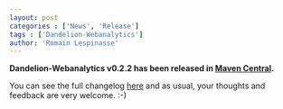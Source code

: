 ```yaml
---
layout: post
categories : ['News', 'Release']
tags : ['Dandelion-Webanalytics']
author: 'Romain Lespinasse'
---
```

**Dandelion-Webanalytics v0.2.2 has been released in [Maven Central](http://search.maven.org/#search%7Cga%7C1%7Cdandelion-webanalytics).**

You can see the full changelog [here](/webanalytics/changelog.html) and as usual, your thoughts and feedback are very welcome. :-)